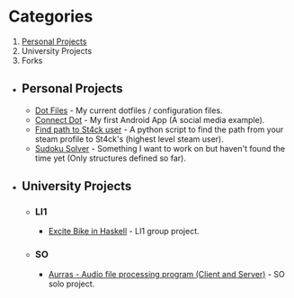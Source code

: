# Categories
<ol>
  <li><a href="#PersonalProjects">Personal Projects<a/></li>
  <li>University Projects</li>
  <li>Forks</li>
</ol>
<ul>
  <li class="PersonalProjects">
    <h2> Personal Projects </h2>
      <ul>
        <li><a href="https://github.com/afonsofrancof/dotfiles"> Dot Files<a/> - My current dotfiles / configuration files.</li>
        <li><a href="https://github.com/afonsofrancof/ConnectDot"> Connect Dot<a/> - My first Android App (A social media example).</li>
        <li><a href="https://github.com/afonsofrancof/find-path-to-stack-user"> Find path to St4ck user<a/> - A python script to find the path from your steam profile to St4ck's (highest level steam user). </li>
        <li><a href="https://github.com/afonsofrancof/SudokuSolver"> Sudoku Solver<a/> - Something I want to work on but haven't found the time yet (Only structures defined so far).</li>
      </ul>
  </li>
  
  <li class="UniversityProjects">
    <h2> University Projects </h2>
      <ul>
        <li>
          <h3>LI1</h3>
            <ul>
              <li><a href="https://github.com/afonsofrancof/Excite-Bike-Haskell"> Excite Bike in Haskell<a/> - LI1 group project.</li>
            </ul>
        </li>
        <li>
          <h3>SO</h3>
            <ul>
              <li><a href="https://github.com/afonsofrancof/Aurras"> Aurras - Audio file processing program (Client and Server)<a/> - SO solo project.  </li>
              </li>
          </ul>
      </ul>
  </li>
</ul>
